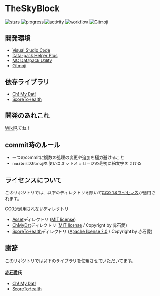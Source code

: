# TheSkyBlock
<!-- [![discord](https://img.shields.io/discord/serverID?logo=discord&label=discord)](https://discord.gg/inviteUrl) -->
[![stars](https://img.shields.io/github/stars/TheSkyBlock/TheSkyBlock?logo=github)](https://github.com/TheSkyBlock/TheSkyBlock/stargazers)
[![progress](https://img.shields.io/github/milestones/progress/TheSkyBlock/TheSkyBlock/1?label=devProgress&logo=github)](https://github.com/TheSkyBlock/TheSkyBlock/milestone/1)
[![activity](https://img.shields.io/github/commit-activity/m/TheSkyBlock/TheSkyBlock?label=commit&logo=github)](https://github.com/TheSkyBlock/TheSkyBlock/commits/master)
[![workflow](https://img.shields.io/github/workflow/status/TheSkyBlock/TheSkyBlock/lint-datapack/master?label=linter)](https://github.com/TheSkyBlock/TheSkyBlock/actions?query=workflow%3Alint-datapack)
[![Gitmoji](https://img.shields.io/badge/gitmoji-%20😜%20😍-FFDD67.svg)](https://gitmoji.carloscuesta.me/)

## 開発環境
* [Visual Studio Code](https://azure.microsoft.com/ja-jp/products/visual-studio-code/)
* [Data-pack Helper Plus](https://github.com/SPGoding/datapack-language-server)
* [MC Datapack Utility](https://github.com/ChenCMD/MC-Datapack-Utility)
* [Gitmoji](https://marketplace.visualstudio.com/items?itemName=Vtrois.gitmoji-vscode)

## 依存ライブラリ
* [Oh! My Dat!](https://github.com/Ai-Akaishi/OhMyDat)
* [ScoreToHealth](https://github.com/Ai-Akaishi/ScoreToHealth)

## 開発のあれこれ
[Wiki](https://github.com/TheSkyBlock/TheSkyBlock/wiki)見てね！

## commit時のルール
* 一つのcommitに複数の処理の変更や追加を極力避けること
* masterはGitmojiを使いコミットメッセージの最初に絵文字をつける

## ライセンスについて
このリポジトリでは、以下のディレクトリを除いて[CC0 1.0ライセンス](LICENSE)が適用されます。

CC0が適用されないディレクトリ
* [Asset](Asset)ディレクトリ ([MIT license](Asset/LICENSE))
* [OhMyDat](OhMyDat)ディレクトリ ([MIT license](OhMyDat/LICENSE) / Copyright by 赤石愛)
* [ScoreToHealth](ScoreToHealth)ディレクトリ ([Apache license 2.0](ScoreToHealth/LICENSE) / Copyright by 赤石愛)

## 謝辞
このリポジトリでは以下のライブラリを使用させていただいてます。

#### [赤石愛](https://twitter.com/AiAkaishi)氏
* [Oh! My Dat!](https://github.com/Ai-Akaishi/OhMyDat)
* [ScoreToHealth](https://github.com/Ai-Akaishi/ScoreToHealth)